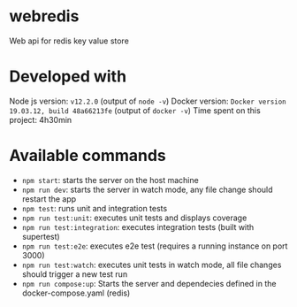 # webredis
Web api for redis key value store

# Developed with
Node js version: `v12.2.0` (output of `node -v`)
Docker version: `Docker version 19.03.12, build 48a66213fe` (output of `docker -v`)
Time spent on this project: 4h30min

# Available commands
- `npm start`: starts the server on the host machine
- `npm run dev`: starts the server in watch mode, any file change should restart the app
- `npm test`: runs unit and integration tests
- `npm run test:unit`: executes unit tests and displays coverage
- `npm run test:integration`: executes integration tests (built with supertest)
- `npm run test:e2e`: executes e2e test (requires a running instance on port 3000)
- `npm run test:watch`: executes unit tests in watch mode, all file changes should trigger a new test run
- `npm run compose:up`: Starts the server and dependecies defined in the docker-compose.yaml (redis)
